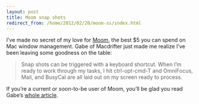 ```yaml
---
layout: post
title: Moom snap shots
redirect_from: /home/2012/02/20/moom-ss/index.html
---
```

<p>I’ve made no secret of my love for <a href="http://itunes.apple.com/us/app/moom/id419330170?mt=12">Moom</a>, the best $5 you can spend on Mac window management. Gabe of Macdrifter just made me realize I’ve been leaving some goodness on the table:</p>
<blockquote>
<p>Snap shots can be triggered with a keyboard shortcut. When I’m ready to work through my tasks, I hit ctrl-opt-cmd-T and OmniFocus, Mail, and BusyCal are all laid out on my screen ready to process.</p>
</blockquote>
<p>If you’re a current or soon-to-be user of Moom, you’ll be glad you read Gabe’s <a href="http://www.macdrifter.com/2012/02/some-moom-tips/?utm_source=rss&amp;utm_medium=rss&amp;utm_campaign=some-moom-tips">whole article</a>.</p>
